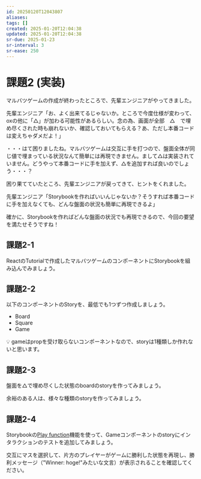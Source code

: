 ```yaml
---
id: 20250120T12043807
aliases: 
tags: []
created: 2025-01-20T12:04:38
updated: 2025-01-20T12:04:38
sr-due: 2025-01-23
sr-interval: 3
sr-ease: 250
---
```


# 課題2 (実装)

マルバツゲームの作成が終わったところで、先輩エンジニアがやってきました。

先輩エンジニア「お、よく出来てるじゃないか。ところで今度仕様が変わって、oxの他に「△」が加わる可能性があるらしい。念の為、画面が全部　△　で埋め尽くされた時も崩れないか、確認しておいてもらえる？あ、ただし本番コードは変えちゃダメだよ！」

・・・はて困りましたね。マルバツゲームは交互に手を打つので、盤面全体が同じ値で埋まっている状況なんて簡単には再現できません。まして△は実装されていません。どうやって本番コードに手を加えず、△を追加すれば良いのでしょう・・・？

困り果てていたところ、先輩エンジニアが戻ってきて、ヒントをくれました。

先輩エンジニア「Storybookを作ればいいんじゃないか？そうすれば本番コードに手を加えなくても、どんな盤面の状況も簡単に再現できるよ」

確かに、Storybookを作ればどんな盤面の状況でも再現できるので、今回の要望を満たせそうですね！

## 課題2-1

ReactのTutorialで作成したマルバツゲームのコンポーネントにStorybookを組み込んでみましょう。

## 課題2-2

以下のコンポーネントのStoryを、最低でも1つずつ作成しましょう。

- Board
- Square
- Game

<aside>
💡 gameはpropを受け取らないコンポーネントなので、storyは1種類しか作れないと思います。

</aside>

## 課題2-3

盤面を△で埋め尽くした状態のboardのstoryを作ってみましょう。

余裕のある人は、様々な種類のstoryを作ってみましょう。

## 課題2-4

Storybookの[Play function](https://storybook.js.org/docs/writing-stories/play-function)機能を使って、Gameコンポーネントのstoryにインタラクションのテストを追加してみましょう。

交互にマスを選択して、片方のプレイヤーがゲームに勝利した状態を再現し、勝利メッセージ（"Winner: hoge!"みたいな文言）が表示されることを確認してください。

